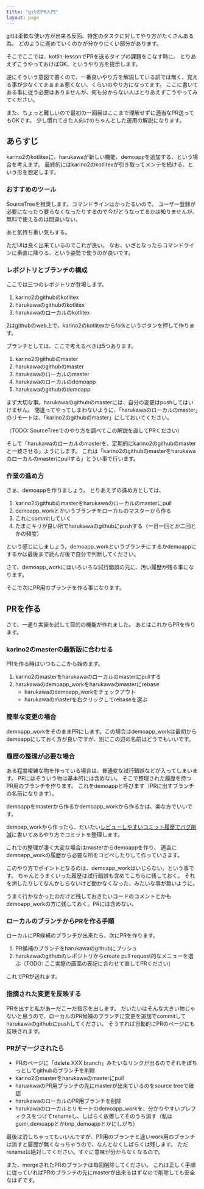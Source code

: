 ```yaml
---
title: "gitのPR入門"
layout: page
---
```


gitは柔軟な使い方が出来る反面、特定のタスクに対してやり方がたくさんある為、
どのように進めていくのかが分かりにくい部分があります。

そこでここでは、kotlin-lessonでPRを送るタイプの課題をこなす時に、
とりあえずこうやっておけばOK、というやり方を提示します。

逆にそういう意図で書くので、一番良いやり方を解説している訳では無く、覚える事が少なくてまぁまぁ悪くない、くらいのやり方になってます。
ここに書いてある事に従う必要はありませんが、何も分からない人はとりあえずこうやってみてください。

また、ちょっと難しいので最初の一回目はここまで理解せずに適当なPR送ってもOKです。
少し慣れてきた人向けのちゃんとした運用の解説になります。

## あらすじ

karino2のkotlitexに、harukawaが新しい機能、demoappを追加する、という場合を考えます。
最終的にはkarino2のkotlitexが引き取ってメンテを続ける、という形を想定します。

### おすすめのツール

SourceTreeを推奨します。コマンドラインはかったるいので。
ユーザー登録が必要になったり要らなくなったりするので今がどうなってるかは知りませんが、無料で使えるのは間違いない。

あと気持ち重い気もする。

ただUIは良く出来ているのでこれが良い。
なお、いざとなったらコマンドラインに素直に降りる、という姿勢で使うのが良いです。

### レポジトリとブランチの構成

ここでは三つのレポジトリが登場します。

1. karino2のgithubのkotlitex
2. harukawaのgithubのkotlitex
3. harukawaのローカルのkotlitex

2はgithubのweb上で、karino2のkotlitexからforkというボタンを押して作ります。

ブランチとしては、ここで考えるべきは5つあります。

1. karino2のgithubのmaster
2. harukawaのgithubのmaster
3. harukawaのローカルのmaster
4. harukawaのローカルのdemoapp
5. harukawaのgithubのdemoapp

まず大切な事。harukawaのgithubのmasterには、自分の変更はpushしてはいけません。
間違ってやってしまわないように、「harukawaのローカルのmaster」のリモートは、「karino2のgithubのmaster」にしておいてください。

（TODO: SourceTreeでのやり方を調べてこの解説を直してPRください）

そして「harukawaのローカルのmasterを、定期的にkarino2のgithubのmasterと一致させる」ようにします。
これは「karino2のgithubのmasterをharukawaのローカルのmasterにpullする」とうい事で行います。

### 作業の進め方

さぁ、demoappを作りましょう。
とりあえずの進め方としては、

1. karino2のgithubのmasterをharukawaのローカルのmasterにpull
2. demoapp_workとかいうブランチをローカルのマスターから作る
3. これにcommitしていく
4. たまにキリが良い所でharukawaのgithubにpushする（一日一回とか二回とかの頻度）

という感じにしましょう。demoapp_workというブランチにするかdemoappにするかは最後まで読んだ後で自分で判断してください。

さて、demoapp_workにはいろいろな試行錯誤の元に、汚い履歴が残る事になります。

そこで次にPR用のブランチを作る事になります。

## PRを作る

さて、一通り実装を試して目的の機能が作れました。
あとはこれからPRを作ります。

### karino2のmasterの最新版に合わせる

PRを作る時はいつもここから始めます。

1. karino2のmasterをharukawaのローカルのmasterにpullする
2. harukawaのdemoapp_workをharukawaのmasterにrebase
   - harukawaのdemoapp_workをチェックアウト
   - harukawaのmasterを右クリックしてrebaseを選ぶ

### 簡単な変更の場合

demoapp_workをそのままPRにします。この場合はdemoapp_workは最初からdemoappにしておく方が良いですが、別にこの辺の名前はどうでもいいです。

### 履歴の整理が必要な場合

ある程度複雑な物を作っている場合は、普通変な試行錯誤などが入ってしまいます。
PRにはそういう物は基本的には含めない。
そこで整理された履歴を持つPR用のブランチを作ります。
これをdemoappと呼びます（PRに出すブランチの名前になります）。

demoappをmasterから作るかdemoapp_workから作るかは、楽な方でいいです。

demoap_workから作ったら、だいたい[レビューしやすいコミット履歴でバグ削減](https://moneyforward.com/engineers_blog/2015/11/30/reviewable-commit-log/)に書いてあるやり方でコミットを整理します。

これでの整理が凄く大変な場合はmasterからdemoappを作り、
適当にdemoapp_workの履歴から必要な所をコピペしたりして作っていきます。

このやり方でポイントとなるのは、demoapp_workはいじらない、という事です。
ちゃんとうまくいった履歴は試行錯誤も含めてこちらに残しておく。
それを消したりしてなんかしらないけど動かなくなった、みたいな事が無いように。

うまく行かなかったのだけど残しておきたいコードのコメントとかもdemoapp_workの方に残しておく。PRには含めない。

### ローカルのブランチからPRを作る手順

ローカルにPR候補のブランチが出来たら、次にPRを作ります。

1. PR候補のブランチをharukawaのgithubにプッシュ
2. harukawaのgithubのレポジトリからcreate pull request的なメニューを選ぶ（TODO: ここ実際の画面の表記に合わせて直してPRください）

これでPRが送れます。

### 指摘された変更を反映する

PRを出すと私があーだこーだ指示を出します。
だいたいはそんな大きい物じゃないと思うので、ローカルのPR候補のブランチに変更を追加でcommitしてharukawaのgithubにpushしてください。
そうすれば自動的にPRのページにも反映されます。

### PRがマージされたら

- PRのページに「delete XXX branch」みたいなリンクが出るのでそれをぽちっとしてgithubのブランチを削除
- karino2のmasterをharukawaのmasterにpull
- haruakwaのPR用ブランチの先にmasterが出来ているのをsource treeで確認
- harukawaのローカルのPR用ブランチを削除
- harukawaのローカルとリモートのdemoapp_workを、分かりやすいプレフィクスをつけてrenameし、しばらく放置してそのうち消す（私はgomi_demoappとかtmp_demoappとかにしがち）

最後は消しちゃってもいいんですが、PR用のブランチと違いwork用のブランチは消すと履歴が無くなっちゃうので、なんとなくしばらくは残します。
ただrenameは絶対してください。すぐに意味が分からなくなるので。

また、mergeされたPRのブランチは毎回削除してください。
これは正しく手順に従っていればPRのブランチの先にmasterが出来るはずなので削除しても安全なはずです。